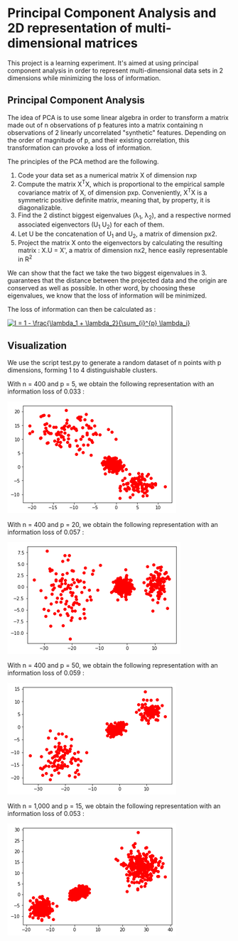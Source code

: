 # Principal Component Analysis and 2D representation of multi-dimensional matrices

This project is a learning experiment. It's aimed at using principal component analysis in order to represent multi-dimensional data sets in 2 dimensions while minimizing the loss of information.

## Principal Component Analysis

The idea of PCA is to use some linear algebra in order to transform a matrix made out of n observations of p features into a matrix containing n observations of 2 linearly uncorrelated "synthetic" features. Depending on the order of magnitude of p, and their existing correlation, this transformation can provoke a loss of information.

The principles of the PCA method are the following.

1. Code your data set as a numerical matrix X of dimension nxp
2. Compute the matrix X<sup>T</sup>X, which is proportional to the empirical sample covariance matrix of X, of dimension pxp. Conveniently, X<sup>T</sup>X is a symmetric positive definite matrix, meaning that, by property, it is diagonalizable.
3. Find the 2 distinct biggest eigenvalues (&lambda;<sub>1</sub>, &lambda;<sub>2</sub>), and a respective normed associated eigenvectors (U<sub>1</sub> U<sub>2</sub>) for each of them.
4. Let U be the concatenation of U<sub>1</sub> and U<sub>2</sub>, a matrix of dimension px2.
5. Project the matrix X onto the eigenvectors by calculating the resulting matrix : X.U = X', a matrix of dimension nx2, hence easily representable in R<sup>2</sup>

We can show that the fact we take the two biggest eigenvalues in 3. guarantees that the distance between the projected data and the origin are conserved as well as possible. In other word, by choosing these eigenvalues, we know that the loss of information will be minimized.

The loss of information can then be calculated as :

<a href="https://www.codecogs.com/eqnedit.php?latex=I&space;=&space;1&space;-&space;\frac{\lambda_1&space;&plus;&space;\lambda_2}{\sum_{i}^{p}&space;\lambda_i}" target="_blank"><img src="https://latex.codecogs.com/gif.latex?I&space;=&space;1&space;-&space;\frac{\lambda_1&space;&plus;&space;\lambda_2}{\sum_{i}^{p}&space;\lambda_i}" title="I = 1 - \frac{\lambda_1 + \lambda_2}{\sum_{i}^{p} \lambda_i}" /></a>


## Visualization

We use the script test.py to generate a random dataset of n points with p dimensions, forming 1 to 4 distinguishable clusters.

With n = 400 and p = 5, we obtain the following representation with an information loss of 0.033 :

![PCA illustration 1](https://github.com/L2cGauthier/ACPFactorAnalysis/blob/master/Example/Results/5D-400p-MatrixProj01_InfoLoss=0.033.png?raw=true)

With n = 400 and p = 20, we obtain the following representation with an information loss of 0.057 :

![PCA illustration 2](https://github.com/L2cGauthier/ACPFactorAnalysis/blob/master/Example/Results/20D-400p-MatrixProj03_InfoLoss=0.057.png?raw=true)

With n = 400 and p = 50, we obtain the following representation with an information loss of 0.059 :

![PCA illustration 3](https://github.com/L2cGauthier/ACPFactorAnalysis/blob/master/Example/Results/50D-400p-MatrixProj04_InfoLoss=0.059.png?raw=true)

With n = 1,000 and p = 15, we obtain the following representation with an information loss of 0.053 :

![PCA illustration 3](https://github.com/L2cGauthier/ACPFactorAnalysis/blob/master/Example/Results/15D-1000p-MatrixProj06_InfoLoss=0.053.png?raw=true)








